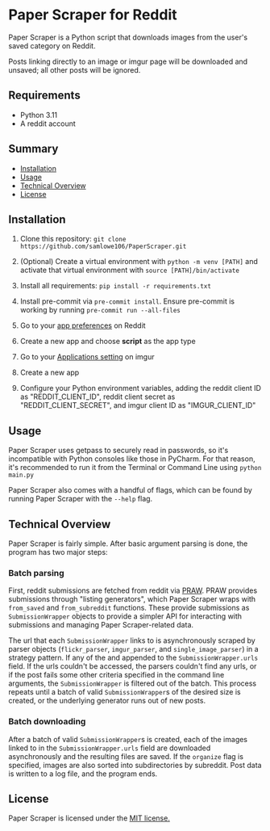 # Paper Scraper for Reddit

Paper Scraper is a Python script that downloads images from the user's saved category on Reddit.

Posts linking directly to an image or imgur page will be downloaded and unsaved; all other posts will be ignored.

## Requirements

- Python 3.11
- A reddit account

## Summary

- [Installation](#installation)
- [Usage](#usage)
- [Technical Overview](#technical-overview)
- [License](#license)

## Installation

1. Clone this repository: `git clone https://github.com/samlowe106/PaperScraper.git`

2. (Optional) Create a virtual environment with `python -m venv [PATH]` and activate that virtual environment with `source [PATH]/bin/activate`

3. Install all requirements: `pip install -r requirements.txt`

4. Install pre-commit via `pre-commit install`. Ensure pre-commit is working by running `pre-commit run --all-files`

5. Go to your [app preferences](https://www.reddit.com/prefs/apps/) on Reddit

6. Create a new app and choose **script** as the app type

7. Go to your [Applications setting](https://imgur.com/account/settings/apps) on imgur

8. Create a new app

9. Configure your Python environment variables, adding the reddit client ID as "REDDIT_CLIENT_ID", reddit client secret as "REDDIT_CLIENT_SECRET", and imgur client ID as "IMGUR_CLIENT_ID"

## Usage

Paper Scraper uses getpass to securely read in passwords, so it's incompatible with Python consoles like those in PyCharm. For that reason, it's recommended to run it from the Terminal or Command Line using `python main.py`

Paper Scraper also comes with a handful of flags, which can be found by running Paper Scraper with the `--help` flag.

## Technical Overview

Paper Scraper is fairly simple. After basic argument parsing is done, the program has two major steps:

### Batch parsing

First, reddit submissions are fetched from reddit via [PRAW](https://praw.readthedocs.io/en/stable/index.html). PRAW provides submissions through "listing generators", which Paper Scraper wraps with `from_saved` and `from_subreddit` functions. These provide submissions as `SubmissionWrapper` objects to provide a simpler API for interacting with submissions and managing Paper Scraper-related data.

The url that each `SubmissionWrapper` links to is asynchronously scraped by parser objects (`flickr_parser`, `imgur_parser`, and `single_image_parser`) in a strategy pattern. If any of the and appended to the `SubmissionWrapper.urls` field. If the urls couldn't be accessed, the parsers couldn't find any urls, or if the post fails some other criteria specified in the command line arguments, the `SubmissionWrapper` is filtered out of the batch. This process repeats until a batch of valid `SubmissionWrapper`s of the desired size is created, or the underlying generator runs out of new posts.

### Batch downloading

After a batch of valid `SubmissionWrapper`s is created, each of the images linked to in the `SubmissionWrapper.urls` field are downloaded asynchronously and the resulting files are saved. If the `organize` flag is specified, images are also sorted into subdirectories by subreddit. Post data is written to a log file, and the program ends.

## License

Paper Scraper is licensed under the [MIT license.](https://github.com/samlowe106/PaperScraper/blob/master/LICENSE)
